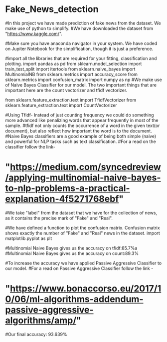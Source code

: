 # Fake_News_detection
#In this project we have made prediction of fake news from the dataset. We make use of python to simplify.
#We have downloaded the dataset from "https://www.kaggle.com/".

#Make sure you have anaconda navigator in your system. We have coded on Jupiter Notebook for the simplification, though it is just a preference.

#import all the libraries that are required for your fitting, classification and plotting.
import pandas as pd
from sklearn.model_selection import train_test_split
import itertools
from sklearn.naive_bayes import MultinomialNB
from sklearn.metrics import accuracy_score
from sklearn.metrics import confusion_matrix
import numpy as np
#We make use of Naive Bayes Classifier for our model. The two important things that are important here are the count vectorizer and tfidf vectorizer.

from sklearn.feature_extraction.text import TfidfVectorizer
from sklearn.feature_extraction.text import CountVectorizer

#Using Tfidf- Instead of just counting frequency we could do something more advanced like penalizing words that appear frequently in most of the sample.
#tfidf not only counts the occurrence of a word in the given text(or document), but also reflect how important the word is to the document. 
#Naive Bayes classifiers are a good example of being both simple (naive) and powerful for NLP tasks such as text classification.
#For a read on the classifier follow the link-
# "https://medium.com/syncedreview/applying-multinomial-naive-bayes-to-nlp-problems-a-practical-explanation-4f5271768ebf"
#We take "label" from the dataset that we have for the collection of news, as it contains the precise mark of "Fake" and "Real". 

#We have defined a function to plot the confusion matrix. Confusion matrix shows exactly the number of "Fake" and "Real" news in the dataset.
import matplotlib.pyplot as plt

#Multinomial Naive Bayes gives us the accuracy on tfidf:85.7%a
#Multinomial Naive Bayes gives us the accuracy on count:89.3%

#To increase the accuracy we have applied Passive Aggressive Classifier to our model.
#For a read on Passive Aggressive Classifier follow the link -
# "https://www.bonaccorso.eu/2017/10/06/ml-algorithms-addendum-passive-aggressive-algorithms/amp/"

#Our final accuracy: 93.639%
